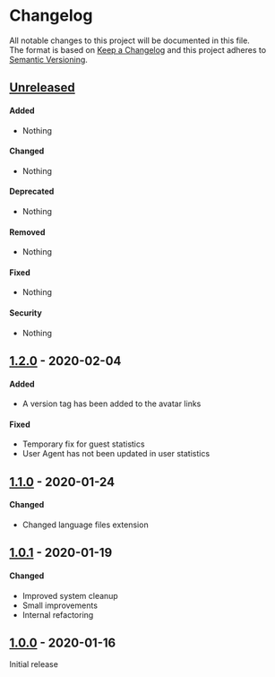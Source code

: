 # Changelog
 
All notable changes to this project will be documented in this file.  
The format is based on [Keep a Changelog](http://keepachangelog.com/en/1.0.0/)
and this project adheres to [Semantic Versioning](http://semver.org/spec/v2.0.0.html).

## [Unreleased]

#### Added
- Nothing
  
#### Changed
- Nothing

#### Deprecated
- Nothing
  
#### Removed
- Nothing

#### Fixed
- Nothing

#### Security
- Nothing


## [1.2.0] - 2020-02-04

#### Added
- A version tag has been added to the avatar links

#### Fixed
- Temporary fix for guest statistics
- User Agent has not been updated in user statistics


## [1.1.0] - 2020-01-24
 
#### Changed
- Changed language files extension


## [1.0.1] - 2020-01-19
 
#### Changed
- Improved system cleanup
- Small improvements
- Internal refactoring


## [1.0.0] - 2020-01-16
Initial release


[Unreleased]: https://github.com/johncms/system/compare/1.1.0...HEAD
[1.2.0]: https://github.com/johncms/system/compare/1.1.0...1.2.0
[1.1.0]: https://github.com/johncms/system/compare/1.0.1...1.1.0
[1.0.1]: https://github.com/johncms/system/compare/1.0.0...1.0.1
[1.0.0]: https://github.com/johncms/system/releases/tag/1.0.0
